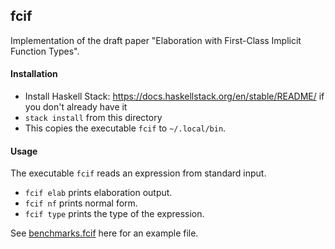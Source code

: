 ## fcif

Implementation of the draft paper "Elaboration with First-Class Implicit
Function Types".

#### Installation

- Install Haskell Stack: https://docs.haskellstack.org/en/stable/README/ if you don't already have it
- `stack install` from this directory
- This copies the executable `fcif` to `~/.local/bin`.

#### Usage

The executable `fcif` reads an expression from standard input.

- `fcif elab` prints elaboration output.
- `fcif nf` prints normal form.
- `fcif type` prints the type of the expression.

See [benchmarks.fcif](benchmark.fcif) here for an example file.
